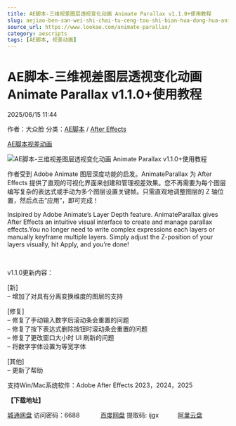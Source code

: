 ```yaml
---
title: AE脚本-三维视差图层透视变化动画 Animate Parallax v1.1.0+使用教程
slug: aejiao-ben-san-wei-shi-chai-tu-ceng-tou-shi-bian-hua-dong-hua-animate-parallax-v1-1-0-shi-yong-jiao-cheng
source_url: https://www.lookae.com/animate-parallax/
category: aescripts
tags: [AE脚本, 视差动画]
---
```

# AE脚本-三维视差图层透视变化动画 Animate Parallax v1.1.0+使用教程

2025/06/15 11:44

作者：大众脸
分类：[AE脚本](https://www.lookae.com/after-effects/aescripts/) / [After Effects](https://www.lookae.com/after-effects/)

[AE脚本](https://www.lookae.com/tag/ae%e8%84%9a%e6%9c%ac/)[视差动画](https://www.lookae.com/tag/%e8%a7%86%e5%b7%ae%e5%8a%a8%e7%94%bb/)

![AE脚本-三维视差图层透视变化动画 Animate Parallax v1.1.0+使用教程](https://www.lookae.com/wp-content/uploads/2025/06/AnimateParallax.jpg "AE脚本-三维视差图层透视变化动画 Animate Parallax v1.1.0+使用教程-LookAE.com")

作者受到 Adob​​e Animate 图层深度功能的启发。AnimateParallax 为 After Effects 提供了直观的可视化界面来创建和管理视差效果。您不再需要为每个图层编写复杂的表达式或手动为多个图层设置关键帧。只需直观地调整图层的 Z 轴位置，然后点击“应用”，即可完成！

Insipired by Adobe Animate’s Layer Depth feature. AnimateParallax gives After Effects an intuitive visual interface to create and manage parallax effects.You no longer need to write complex expressions each layers or manually keyframe multiple layers. Simply adjust the Z-position of your layers visually, hit Apply, and you’re done!

[﻿﻿﻿](http://cloud.video.taobao.com/play/u/null/p/1/e/6/t/1/521943660894.mp4)

v1.1.0更新内容：

[新]  
– 增加了对具有分离变换维度的图层的支持

[修复]  
– 修复了手动输入数字后滚动条会重置的问题  
– 修复了按下表达式删除按钮时滚动条会重置的问题  
– 修复了更改窗口大小时 UI 刷新的问题  
– 将数字字体设置为等宽字体

[其他]  
– 更新了帮助

支持Win/Mac系统软件：Adobe After Effects 2023，2024，2025

**【下载地址】**

[城通网盘](https://url70.ctfile.com/f/2827370-1516130140-68bd3c?p=4431) 访问密码：6688            [百度网盘](https://pan.baidu.com/s/1YixzCWPtivEjYBvxsfIBaA?pwd=ijgx) 提取码: ijgx           [阿里云盘](https://www.alipan.com/s/ahhthVHLpZ8)
